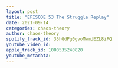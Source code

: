 ```yaml
---
layout: post
title: "EPISODE 53 The Struggle Replay"
date: 2021-09-14
categories: chaos-theory
author: chaos-theory
spotify_track_id: 35hGdPg0gvoMwmUEZL8iFQ
youtube_video_id: 
apple_track_id: 1000535240820
youtube_metadata: 
---
```


